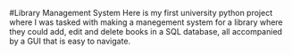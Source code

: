 #Library Management System 
Here is my first university python project where I was tasked with making a manegement system for a library where they could add, edit and delete books in a SQL database, all accompanied by a GUI that is easy to navigate. 
